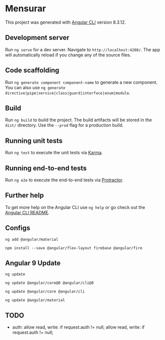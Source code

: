 # Mensurar

This project was generated with [Angular CLI](https://github.com/angular/angular-cli) version 8.3.12.

## Development server

Run `ng serve` for a dev server. Navigate to `http://localhost:4200/`. The app will automatically reload if you change any of the source files.

## Code scaffolding

Run `ng generate component component-name` to generate a new component. You can also use `ng generate directive|pipe|service|class|guard|interface|enum|module`.

## Build

Run `ng build` to build the project. The build artifacts will be stored in the `dist/` directory. Use the `--prod` flag for a production build.

## Running unit tests

Run `ng test` to execute the unit tests via [Karma](https://karma-runner.github.io).

## Running end-to-end tests

Run `ng e2e` to execute the end-to-end tests via [Protractor](http://www.protractortest.org/).

## Further help

To get more help on the Angular CLI use `ng help` or go check out the [Angular CLI README](https://github.com/angular/angular-cli/blob/master/README.md).


## Configs

`ng add @angular/material`

`npm install --save @angular/flex-layout firebase @angular/fire`

## Angular 9 Update

`ng update`

`ng update @angular/core@8 @angular/cli@8`

`ng update @angular/core @angular/cli`

`ng update @angular/material`

## TODO

* auth:       allow read, write: if request.auth != null;
      allow read, write: if request.auth != null;

